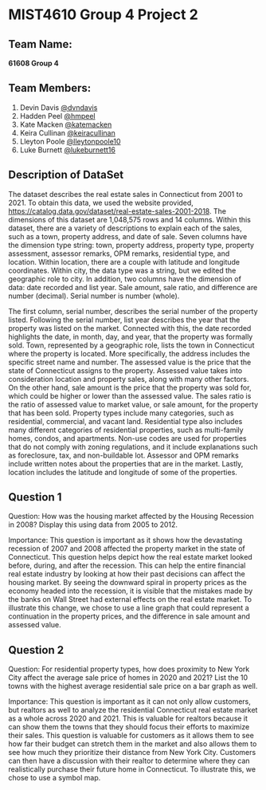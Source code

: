 # **MIST4610 Group 4 Project 2**

## Team Name:
**61608 Group 4**

## Team Members:
1. Devin Davis [@dvndavis](https://github.com/dvndavis)
2. Hadden Peel [@hmpeel](https://github.com/hmpeel)
3. Kate Macken [@katemacken](https://github.com/katemacken)
4. Keira Cullinan [@keiracullinan](https://github.com/keiracullinan)
5. Lleyton Poole [@lleytonpoole10](https://github.com/lleytonpoole10)
6. Luke Burnett [@lukeburnett16](https://github.com/lukeburnett16)

## Description of DataSet
The dataset describes the real estate sales in Connecticut from 2001 to 2021. To obtain this data, we used the website provided, https://catalog.data.gov/dataset/real-estate-sales-2001-2018.  The dimensions of this dataset are 1,048,575 rows and 14 columns. Within this dataset, there are a variety of descriptions to explain each of the sales, such as a town, property address, and date of sale. Seven columns have the dimension type string: town, property address, property type, property assessment, assessor remarks, OPM remarks, residential type, and location. Within location, there are a couple with latitude and longitude coordinates. Within city, the data type was a string, but we edited the geographic role to city. In addition, two columns have the dimension of data: date recorded and list year. Sale amount, sale ratio, and difference are number (decimal). Serial number is number (whole). 

The first column, serial number, describes the serial number of the property listed. Following the serial number, list year describes the year that the property was listed on the market. Connected with this, the date recorded highlights the date, in month, day, and year, that the property was formally sold. Town, represented by a geographic role, lists the town in Connecticut where the property is located. More specifically, the address includes the specific street name and number. The assessed value is the price that the state of Connecticut assigns to the property. Assessed value takes into consideration location and property sales, along with many other factors. On the other hand, sale amount is the price that the property was sold for, which could be higher or lower than the assessed value. The sales ratio is the ratio of assessed value to market value, or sale amount, for the property that has been sold. Property types include many categories, such as residential, commercial, and vacant land. Residential type also includes many different categories of residential properties, such as multi-family homes, condos, and apartments. Non-use codes are used for properties that do not comply with zoning regulations, and it include explanations such as foreclosure, tax, and non-buildable lot. Assessor and OPM remarks include written notes about the properties that are in the market. Lastly, location includes the latitude and longitude of some of the properties. 


## Question 1
Question: How was the housing market affected by the Housing Recession in 2008? Display this using data from 2005 to 2012.

Importance: This question is important as it shows how the devastating recession of 2007 and 2008 affected the property market in the state of Connecticut. This question helps depict how the real estate market looked before, during, and after the recession. This can help the entire financial real estate industry by looking at how their past decisions can affect the housing market. By seeing the downward spiral in property prices as the economy headed into the recession, it is visible that the mistakes made by the banks on Wall Street had external effects on the real estate market. To illustrate this change, we chose to use a line graph that could represent a continuation in the property prices, and the difference in sale amount and assessed value. 

## Question 2
Question: For residential property types, how does proximity to New York City affect the average sale price of homes in 2020 and 2021? List the 10 towns with the highest average residential sale price on a bar graph as well.

Importance: This question is important as it can not only allow customers, but realtors as well to analyze the residential Connecticut real estate market as a whole across 2020 and 2021. This is valuable for realtors because it can show them the towns that they should focus their efforts to maximize their sales. This question is valuable for customers as it allows them to see how far their budget can stretch them in the market and also allows them to see how much they prioritize their distance from New York City. Customers can then have a discussion with their realtor to determine where they can realistically purchase their future home in Connecticut. To illustrate this, we chose to use a symbol map. 
